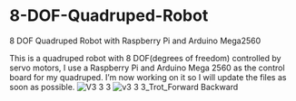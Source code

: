 # 8-DOF-Quadruped-Robot
8 DOF Quadruped Robot with Raspberry Pi and Arduino Mega2560

This is a quadruped robot with 8 DOF(degrees of freedom) controlled by servo motors, I use a Raspberry Pi and Arduino Mega 2560 as the control board for my quadruped. I’m now working on it so I will update the files as soon as possible.
![V3 3 3](https://user-images.githubusercontent.com/95353708/205052146-742f65d9-7896-47fc-b498-86ebf7088db0.JPG)
![v3 3 3_Trot_Forward Backward](https://user-images.githubusercontent.com/95353708/205054068-9b563ab5-bea4-4b79-b054-7c653e20faae.gif)
